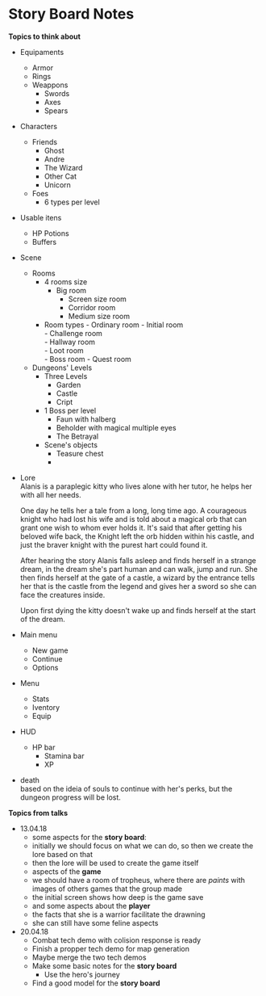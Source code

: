 # Story Board Notes  
**Topics to think about**  
- Equipaments  
	- Armor
	- Rings
	- Weappons  
		- Swords
		- Axes
		- Spears  
- Characters
	- Friends  
		- Ghost
		- Andre
		- The Wizard
		- Other Cat
		- Unicorn  
	- Foes
		- 6 types per level
- Usable itens  
	- HP Potions
	- Buffers    
- Scene  
	- Rooms  
		- 4 rooms size
		  	- Big room
				-	Screen size room
				- Corridor room
				-	Medium size room
		- Room types
				- Ordinary room
				- Initial room  
				- Challenge room  
				- Hallway room  
				- Loot room  
				- Boss room
				- Quest room
	- Dungeons' Levels  
		- Three Levels  
			-	Garden
			-	Castle
			-	Cript
		- 1 Boss per level
		 	-	Faun with halberg
			- Beholder with magical multiple eyes
			- The Betrayal
		- Scene's objects  
			- Teasure chest
			-   
- Lore  
	Alanis is a paraplegic kitty who lives alone with her tutor, he helps her with all her needs.  

	One day he tells her a tale from a long, long time ago. A courageous knight who had lost his wife
	and is told about a magical orb that can grant one wish to whom ever holds it. It's said that after
	getting his beloved wife back, the Knight left the orb hidden within his castle, and just the braver
	knight with the purest hart could found it.  

	After hearing the story Alanis falls asleep and finds herself in a strange dream,
	in the dream she's part human and can walk, jump and run.
	She then finds herself at the gate of a castle, a wizard by the entrance tells her
	that is the castle from the legend and gives her a sword so she can face the creatures inside.

	Upon first dying the kitty doesn't wake up and finds herself at the start of the dream.

- Main menu
	- New game
	- Continue
	- Options
- Menu
	- Stats
	- Iventory
	- Equip
- HUD
  - HP bar
	- Stamina bar
	- XP
- death  
	based on the ideia of souls to continue with her's perks, but the dungeon progress will be lost.  

**Topics from talks**  
- 13.04.18  
	- some aspects for the __story board__:
	- initially we should focus on what we can do, so then we create the lore based on that  
	- then the lore will be used to create the game itself  
	- aspects of the __game__
	- we should have a room of tropheus, where there are _paints_ with images of others games that the group made  
	- the initial screen shows how deep is the game save  
	- and some aspects about the __player__  
	- the facts that she is a warrior facilitate the drawning  
	- she can still have some feline aspects  
- 20.04.18
	- Combat tech demo with colision response is ready  
	- Finish a propper tech demo for map generation  
	- Maybe merge the two tech demos  
	- Make some basic notes for the __story board__  
		- Use the hero's journey  
	- Find a good model for the __story board__  
